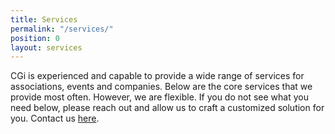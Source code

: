 ```yaml
---
title: Services
permalink: "/services/"
position: 0
layout: services
---
```


CGi is experienced and capable to provide a wide range of services for associations, events and companies. Below are the core services that we provide most often. However, we are flexible. If you do not see what you need below, please reach out and allow us to craft a customized solution for you. Contact us [here](/contact/).
